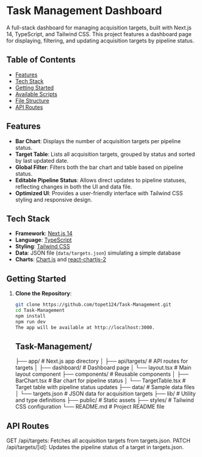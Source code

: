 # Task Management Dashboard

A full-stack dashboard for managing acquisition targets, built with Next.js 14, TypeScript, and Tailwind CSS. This project features a dashboard page for displaying, filtering, and updating acquisition targets by pipeline status.

## Table of Contents

- [Features](#features)
- [Tech Stack](#tech-stack)
- [Getting Started](#getting-started)
- [Available Scripts](#available-scripts)
- [File Structure](#file-structure)
- [API Routes](#api-routes)

## Features

- **Bar Chart**: Displays the number of acquisition targets per pipeline status.
- **Target Table**: Lists all acquisition targets, grouped by status and sorted by last updated date.
- **Global Filter**: Filters both the bar chart and table based on pipeline status.
- **Editable Pipeline Status**: Allows direct updates to pipeline statuses, reflecting changes in both the UI and data file.
- **Optimized UI**: Provides a user-friendly interface with Tailwind CSS styling and responsive design.

## Tech Stack

- **Framework**: [Next.js 14](https://nextjs.org/)
- **Language**: [TypeScript](https://www.typescriptlang.org/)
- **Styling**: [Tailwind CSS](https://tailwindcss.com/)
- **Data**: JSON file (`data/targets.json`) simulating a simple database
- **Charts**: [Chart.js](https://www.chartjs.org/) and [react-chartjs-2](https://react-chartjs-2.js.org/)

## Getting Started

1. **Clone the Repository**:

   ```bash
   git clone https://github.com/topet124/Task-Management.git
   cd Task-Management
   npm install
   npm run dev
   The app will be available at http://localhost:3000.
   ```

   ## Task-Management/

   ├── app/ # Next.js app directory
   │ ├── api/targets/ # API routes for targets
   │ ├── dashboard/ # Dashboard page
   │ └── layout.tsx # Main layout component
   ├── components/ # Reusable components
   │ ├── BarChart.tsx # Bar chart for pipeline status
   │ └── TargetTable.tsx # Target table with pipeline status updates
   ├── data/ # Sample data files
   │ └── targets.json # JSON data for acquisition targets
   ├── lib/ # Utility and type definitions
   ├── public/ # Static assets
   ├── styles/ # Tailwind CSS configuration
   └── README.md # Project README file

## API Routes

GET /api/targets: Fetches all acquisition targets from targets.json.
PATCH /api/targets/[id]: Updates the pipeline status of a target in targets.json.
